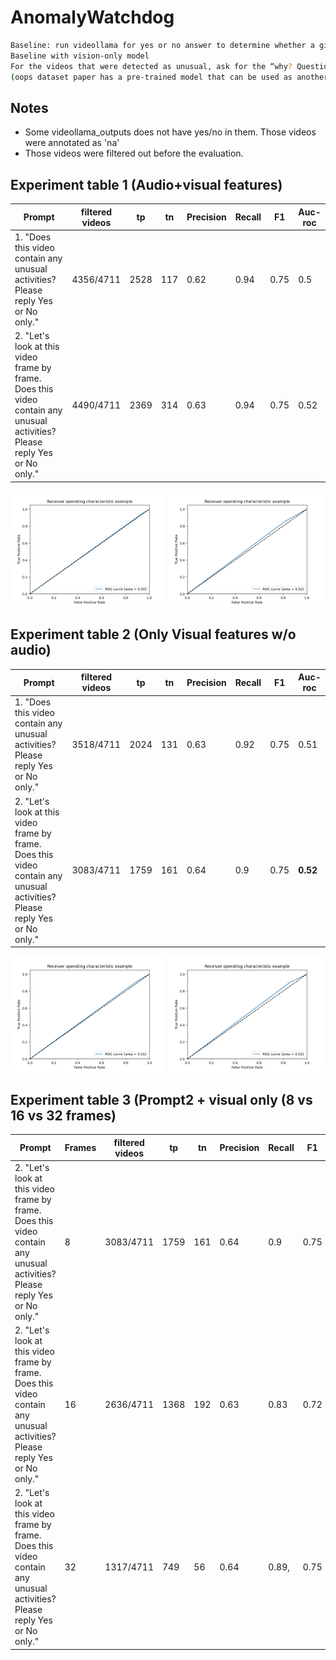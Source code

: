 # AnomalyWatchdog

```bash
Baseline: run videollama for yes or no answer to determine whether a given video contains unusual activities, get the baseline numbers for the oops datasets Get the baseline number with VLM
Baseline with vision-only model
For the videos that were detected as unusual, ask for the “why? Question” / “describe why this video is unusual” in a separate exp.
(oops dataset paper has a pre-trained model that can be used as another baseline)
```
## Notes
- Some videollama_outputs does not have yes/no in them. Those videos were annotated as 'na'
- Those videos were filtered out before the evaluation.


## Experiment table 1 (Audio+visual features)
| Prompt|filtered videos|tp|tn|Precision | Recall | F1| Auc-roc|
| ---|---  |---|--- |--- |---|---|---|
|1.  "Does this video contain any unusual activities? Please reply Yes or No only."| 4356/4711| 2528|117|0.62|0.94|0.75|0.5|
|2.  "Let's look at this video frame by frame. Does this video contain any unusual activities? Please reply Yes or No only."|4490/4711 |2369|314 |0.63|0.94|0.75|0.52|
<!-- ![Alt text](results/Ablate_vis_only/prompt_1/auc_roc_.png) -->
<div style="display: flex; justify-content: space-between;">
  <div style="flex: 1; padding-right: 5px;">
  <img src="results/prompt1/auc_roc_.png" alt="Image 1" width="100%">
  </div>
    <div style="flex: 1; padding-right: 5px;">
  <img src="results/prompt2/auc_roc_.png" alt="Image 2" width="100%">
  </div>
</div>


## Experiment table 2 (Only Visual features w/o audio)
<!-- tp: 2025
tn: 458
auc_roc_curve: 0.5183118745612152
precision: 0.63, recall: 0.76, f1_score: 0.69, support: None -->
| Prompt|filtered videos|tp|tn|Precision | Recall | F1| Auc-roc|
| ---|---  |---|--- |--- |---|---|---|
|1.  "Does this video contain any unusual activities? Please reply Yes or No only."|3518/4711 | 2024|131 |0.63| 0.92|0.75|0.51|
|2.  "Let's look at this video frame by frame. Does this video contain any unusual activities? Please reply Yes or No only."|3083/4711|1759|161 |0.64|0.9|0.75|**0.52**|

<!-- precision: 0.64, recall: 0.66, f1_score: 0.65, support: None
tp: 1765
tn: 650
auc_roc_curve: 0.5311649750777898 -->
<div style="display: flex; justify-content: space-between;">
  <div style="flex: 1; padding-right: 5px;">
    <img src="results/Ablate_vis_only/prompt_1/auc_roc_.png" alt="Image 1" width="100%">
  </div>
  <div style="flex: 1; padding-right: 5px;">
    <img src="results/Ablate_vis_only/prompt_2/auc_roc_.png" alt="Image 2" width="100%">
  </div>
</div>


## Experiment table 3 (Prompt2 + visual only (8 vs 16 vs 32 frames)
| Prompt|Frames | filtered videos|tp|tn|Precision | Recall | F1| Auc-roc|
| ---|-- |---  |---|--- |--- |---|---|---|
|2.  "Let's look at this video frame by frame. Does this video contain any unusual activities? Please reply Yes or No only."| 8|3083/4711|1759|161 |0.64|0.9|0.75|**0.52**|
|2.  "Let's look at this video frame by frame. Does this video contain any unusual activities? Please reply Yes or No only."| 16|2636/4711|1368|192 |0.63|0.83|0.72|0.51|
|2.  "Let's look at this video frame by frame. Does this video contain any unusual activities? Please reply Yes or No only."|32|1317/4711|749|56 | 0.64| 0.89,|0.75|0.50|